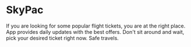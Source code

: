 # SkyPac
If you are looking for some popular flight tickets, you are at the right place. 
App provides daily updates with the best offers.
Don't sit around and wait, pick your desired ticket right now.
Safe travels.

